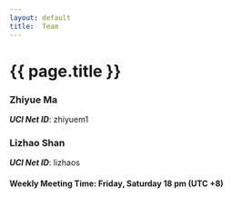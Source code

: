 ```yaml
---
layout: default
title:  Team
---
```


# {{ page.title }}

### Zhiyue Ma
***UCI Net ID***: zhiyuem1

### Lizhao Shan
***UCI Net ID***: lizhaos



#### Weekly Meeting Time: Friday, Saturday 18 pm (UTC +8)
